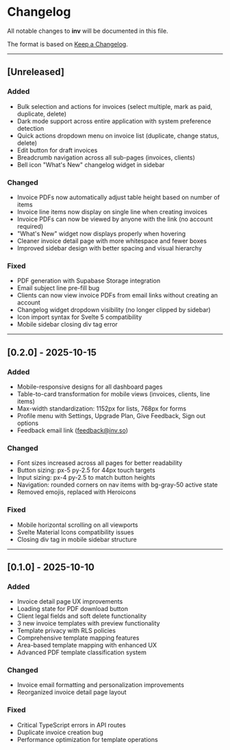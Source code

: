 # Changelog

All notable changes to **inv** will be documented in this file.

The format is based on [Keep a Changelog](https://keepachangelog.com/en/1.0.0/).

---

## [Unreleased]

### Added
- Bulk selection and actions for invoices (select multiple, mark as paid, duplicate, delete)
- Dark mode support across entire application with system preference detection
- Quick actions dropdown menu on invoice list (duplicate, change status, delete)
- Edit button for draft invoices
- Breadcrumb navigation across all sub-pages (invoices, clients)
- Bell icon "What's New" changelog widget in sidebar

### Changed
- Invoice PDFs now automatically adjust table height based on number of items
- Invoice line items now display on single line when creating invoices
- Invoice PDFs can now be viewed by anyone with the link (no account required)
- "What's New" widget now displays properly when hovering
- Cleaner invoice detail page with more whitespace and fewer boxes
- Improved sidebar design with better spacing and visual hierarchy

### Fixed
- PDF generation with Supabase Storage integration
- Email subject line pre-fill bug
- Clients can now view invoice PDFs from email links without creating an account
- Changelog widget dropdown visibility (no longer clipped by sidebar)
- Icon import syntax for Svelte 5 compatibility
- Mobile sidebar closing div tag error

---

## [0.2.0] - 2025-10-15

### Added
- Mobile-responsive designs for all dashboard pages
- Table-to-card transformation for mobile views (invoices, clients, line items)
- Max-width standardization: 1152px for lists, 768px for forms
- Profile menu with Settings, Upgrade Plan, Give Feedback, Sign out options
- Feedback email link (feedback@inv.so)

### Changed
- Font sizes increased across all pages for better readability
- Button sizing: px-5 py-2.5 for 44px touch targets
- Input sizing: px-4 py-2.5 to match button heights
- Navigation: rounded corners on nav items with bg-gray-50 active state
- Removed emojis, replaced with Heroicons

### Fixed
- Mobile horizontal scrolling on all viewports
- Svelte Material Icons compatibility issues
- Closing div tag in mobile sidebar structure

---

## [0.1.0] - 2025-10-10

### Added
- Invoice detail page UX improvements
- Loading state for PDF download button
- Client legal fields and soft delete functionality
- 3 new invoice templates with preview functionality
- Template privacy with RLS policies
- Comprehensive template mapping features
- Area-based template mapping with enhanced UX
- Advanced PDF template classification system

### Changed
- Invoice email formatting and personalization improvements
- Reorganized invoice detail page layout

### Fixed
- Critical TypeScript errors in API routes
- Duplicate invoice creation bug
- Performance optimization for template operations

